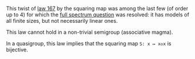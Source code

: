 This twist of [law 167](https://teorth.github.io/equational_theories/implications/?167) by the squaring map was among the last few (of order up to 4) for which the [full spectrum question](https://leanprover.zulipchat.com/#narrow/channel/458659-Equational/topic/Equations.20with.20full.20spectrum/near/489997789) was resolved: it has models of all finite sizes, but not necessarily linear ones.

This law cannot hold in a non-trivial semigroup (associative magma).

In a quasigroup, this law implies that the squaring map `S: x ↦ x◇x` is bijective.
